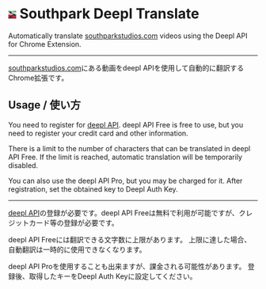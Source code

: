 # ![](src/static/icon16.png) Southpark Deepl Translate

Automatically translate [southparkstudios.com](https://southparkstudios.com) videos using the Deepl API for Chrome Extension.

---

[southparkstudios.com](https://southparkstudios.com)にある動画をdeepl APIを使用して自動的に翻訳するChrome拡張です。

## Usage / 使い方

You need to register for [deepl API](https://www.deepl.com/pro-api). deepl API Free is free to use, but you need to register your credit card and other information.

There is a limit to the number of characters that can be translated in deepl API Free.
If the limit is reached, automatic translation will be temporarily disabled.

You can also use the deepl API Pro, but you may be charged for it.
After registration, set the obtained key to Deepl Auth Key.

--- 

[deepl API](https://www.deepl.com/pro-api)の登録が必要です。deepl API Freeは無料で利用が可能ですが、クレジットカード等の登録が必要です。

deepl API Freeには翻訳できる文字数に上限があります。
上限に達した場合、自動翻訳は一時的に使用できなくなります。

deepl API Proを使用することも出来ますが、課金される可能性があります。
登録後、取得したキーをDeepl Auth Keyに設定してください。